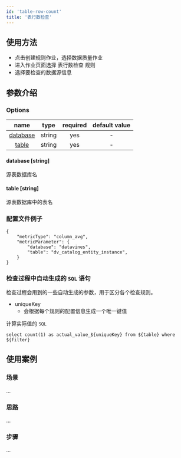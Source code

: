 ```yaml
---
id: 'table-row-count'
title: '表行数检查'
---
```

## 使用方法
- 点击创建规则作业，选择数据质量作业
- 进入作业页面选择 表行数检查 规则
- 选择要检查的数据源信息

## 参数介绍
### Options

|             name             |  type  |  required  | default value |
|:----------------------------:|:------:|:----------:|:-------------:|
| [database](#database-string) | string |    yes     |       -       |
|    [table](#table-string)    | string |    yes     |       -       |

#### database [string]
源表数据库名
#### table [string]
源表数据库中的表名

### 配置文件例子
```
{
    "metricType": "column_avg",
    "metricParameter": {
        "database": "datavines",
        "table": "dv_catalog_entity_instance",
    }
}
```

### 检查过程中自动生成的 `SQL` 语句

检查过程会用到的一些自动生成的参数，用于区分各个检查规则。
- uniqueKey
    - 会根据每个规则的配置信息生成一个唯一键值

计算实际值的 `SQL` 
```
select count(1) as actual_value_${uniqueKey} from ${table} where ${filter}
```

## 使用案例

### 场景
...

### 思路
...

### 步骤
...